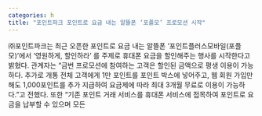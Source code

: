 ```yaml
---
categories: h
title: "포인트파크 포인트로 요금 내는 알뜰폰 ‘포플모’ 프로모션 시작"
---
```

㈜포인트파크는 최근 오픈한 포인트로 요금 내는 알뜰폰 ‘포인트플러스모바일(포플모)’에서 ‘영원하게, 할인하라’ 를 주제로 휴대폰 요금을 할인해주는 행사를 시작한다고 밝혔다. 관계자는 “금번 프로모션에 참여하는 고객은 할인된 금액으로 평생 이용이 가능하다. 추가로 개통 전체 고객에게 1만 포인트를 포인트 박스에 넣어주고, 웹 회원 가입만 해도 1,000포인트를 추가 지급하여 요금제에 따라 최대 3개월 무료로 이용이 가능하다.”고 전했다. 또한 “기존 포인트 거래 서비스를 휴대폰 서비스에 접목하여 포인트로 요금을 납부할 수 있으며 모든
